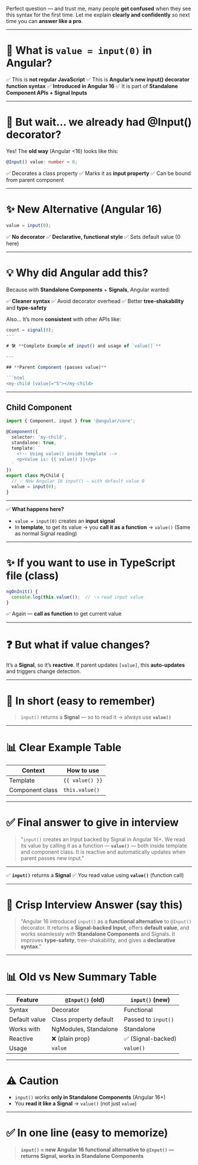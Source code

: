 Perfect question — and trust me, many people **get confused** when they see this syntax for the first time.
Let me explain **clearly and confidently** so next time you can **answer like a pro**.

---

# 🚀 **What is `value = input(0)` in Angular?**

✅ This is **not regular JavaScript**
✅ This is **Angular’s new input() decorator function syntax**
✅ **Introduced in Angular 16**
✅ It is part of **Standalone Component APIs + Signal Inputs**

---

# 🧐 **But wait… we already had @Input() decorator?**

Yes!
The **old way** (Angular <16) looks like this:

```ts
@Input() value: number = 0;
```

✅ Decorates a class property
✅ Marks it as **input property**
✅ Can be bound from parent component

---

# ✨ **New Alternative (Angular 16)**

```ts
value = input(0);
```

✅ **No decorator**
✅ **Declarative, functional style**
✅ Sets default value (0 here)

---

# 💡 **Why did Angular add this?**

Because with **Standalone Components** + **Signals**, Angular wanted:

✅ **Cleaner syntax**
✅ Avoid decorator overhead
✅ Better **tree-shakability** and **type-safety**

Also…
It’s more **consistent** with other APIs like:

```ts
count = signal(0);
---

# 🛠️ **Complete Example of input() and usage of `value()`**

---

## **Parent Component (passes value)**

```html
<my-child [value]="5"></my-child>
```

---

## **Child Component**

```ts
import { Component, input } from '@angular/core';

@Component({
  selector: 'my-child',
  standalone: true,
  template: `
    <!-- Using value() inside template -->
    <p>Value is: {{ value() }}</p>
  `
})
export class MyChild {
  // ✅ New Angular 16 input() — with default value 0
  value = input(0);
}
```

---

✅ **What happens here?**

* `value = input(0)` creates an **input signal**
* In **template**, to get its value → you **call it as a function** → `value()`
  (Same as normal Signal reading)

---

# ✨ **If you want to use in TypeScript file (class)**

```ts
ngOnInit() {
  console.log(this.value());  // 👈 read input value
}
```

✅ Again — **call as function** to get current value

---

# ❓ **But what if value changes?**

It’s a **Signal**, so it’s **reactive**.
If parent updates `[value]`, this **auto-updates** and triggers change detection.

---

# 🎯 **In short (easy to remember)**

> `input()` returns a **Signal** — so to read it → always use **`value()`**

---

# 📊 **Clear Example Table**

| Context         | How to use      |
| --------------- | --------------- |
| Template        | `{{ value() }}` |
| Component class | `this.value()`  |

---

# ✅ **Final answer to give in interview**

> "`input()` creates an Input backed by Signal in Angular 16+.
> We read its value by calling it as a function — **`value()`** — both inside template and component class.
> It is reactive and automatically updates when parent passes new input."

---

✅ **`input()`** returns a **Signal**
✅ You read value using **`value()`** (function call)

---

# 🎯 **Crisp Interview Answer (say this)**

> "Angular 16 introduced `input()` as a **functional alternative** to `@Input()` decorator.
> It returns a **Signal-backed Input**, offers **default value**, and works seamlessly with **Standalone Components** and Signals.
> It improves **type-safety**, tree-shakability, and gives a **declarative syntax**."

---

# 📊 **Old vs New Summary Table**

| Feature       | `@Input()` (old)       | `input()` (new)     |
| ------------- | ---------------------- | ------------------- |
| Syntax        | Decorator              | Functional          |
| Default value | Class property default | Passed to `input()` |
| Works with    | NgModules, Standalone  | Standalone          |
| Reactive      | ❌ (plain prop)         | ✅ (Signal-backed)   |
| Usage         | `value`                | `value()`           |

---

# ⚠️ **Caution**

* `input()` works **only in Standalone Components** (Angular 16+)
* You **read it like a Signal** → `value()` (not just `value`)

---

# ✅ **In one line (easy to memorize)**

> **`input()` = new Angular 16 functional alternative to `@Input()` — returns Signal, works in Standalone Components**
